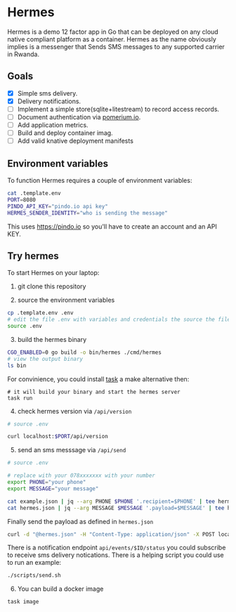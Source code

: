 # Hermes

Hermes is a demo 12 factor app in Go that can be deployed on any cloud native
compliant platform as a container. Hermes as the name obviously implies is a
messenger that Sends SMS messages to any supported carrier in Rwanda.

## Goals

- [x] Simple sms delivery.
- [x] Delivery notifications.
- [ ] Implement a simple store(sqlite+litestream) to record access records.
- [ ] Document authentication via [pomerium.io](https://www.pomerium.io/).
- [ ] Add application metrics.
- [ ] Build and deploy container imag.
- [ ] Add valid knative deployment manifests

## Environment variables

To function Hermes requires a couple of environment variables:

```bash
cat .template.env
PORT=8080
PINDO_API_KEY="pindo.io api key"
HERMES_SENDER_IDENTITY="who is sending the message"
```

This uses https://pindo.io so you'll have to create an account and an API KEY.

## Try hermes

To start Hermes on your laptop:

1. git clone this repository

2. source the environment variables

```bash
cp .template.env .env
# edit the file .env with variables and credentials the source the file
source .env
```

3. build the hermes binary

```bash
CGO_ENABLED=0 go build -o bin/hermes ./cmd/hermes
# view the output binary
ls bin
```

For convinience, you could install [task](https://taskfile.dev/) a make
alternative then:

```
# it will build your binary and start the hermes server
task run
```

4. check hermes version via `/api/version`

```bash
# source .env

curl localhost:$PORT/api/version
```

5. send an sms messsage via `/api/send`

```bash
# source .env

# replace with your 078xxxxxxx with your number
export PHONE="your phone"
export MESSAGE="your message"

cat example.json | jq --arg PHONE $PHONE '.recipient=$PHONE' | tee hermes.json
cat hermes.json | jq --arg MESSAGE $MESSAGE '.payload=$MESSAGE' | tee hermes.json
```

Finally send the payload as defined in `hermes.json`

```bash
curl -d "@hermes.json" -H "Content-Type: application/json" -X POST localhost:$PORT/api/send
```

There is a notification endpoint `api/events/$ID/status` you could subscribe to
receive sms delivery notications. There is a helping script you could use to run
an example:

```bash
./scripts/send.sh
```

6. You can build a docker image

```bash
task image
```
